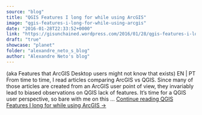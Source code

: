 ```yaml
---
source: "blog"
title: "QGIS Features I long for while using ArcGIS"
image: "qgis-features-i-long-for-while-using-arcgis"
date: "2016-01-28T22:33:52+0000"
link: "https://gisunchained.wordpress.com/2016/01/28/qgis-features-i-long-for-while-using-arcgis/"
draft: "true"
showcase: "planet"
folder: "alexandre_neto_s_blog"
author: "Alexandre Neto's blog"
---
```


(aka Features that ArcGIS Desktop users might not know that exists) EN &#124; PT From time to time, I read articles comparing ArcGIS vs QGIS. Since many of those articles are created from an ArcGIS user point of view, they invariably lead to biased observations on QGIS lack of features. It&#8217;s time for a QGIS user perspective, so bare with me on this &#8230; <a class="more-link" href="https://gisunchained.wordpress.com/2016/01/28/qgis-features-i-long-for-while-using-arcgis/">Continue reading <span class="screen-reader-text">QGIS Features I long for while using&#160;ArcGIS</span> <span class="meta-nav">&#8594;</span></a>
